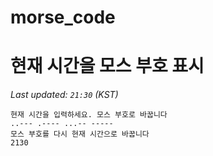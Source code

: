 # morse_code
# 현재 시간을 모스 부호 표시
<!-- MORSE_TIME_START -->
_Last updated: `21:30` (KST)_

```
현재 시간을 입력하세요. 모스 부호로 바꿉니다
..--- .---- ...-- -----
모스 부호를 다시 현재 시간으로 바꿉니다
2130
```
<!-- MORSE_TIME_END -->
